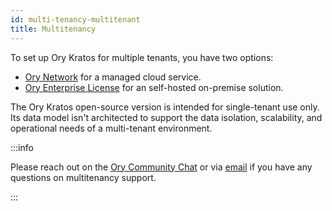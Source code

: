```yaml
---
id: multi-tenancy-multitenant
title: Multitenancy
---
```


To set up Ory Kratos for multiple tenants, you have two options:

- [Ory Network](https://console.ory.sh) for a managed cloud service.
- [Ory Enterprise License](../../self-hosted/oel/index.mdx) for an self-hosted on-premise solution.

The Ory Kratos open-source version is intended for single-tenant use only. Its data model isn't architected to support the data
isolation, scalability, and operational needs of a multi-tenant environment.

:::info

Please reach out on the [Ory Community Chat](https://slack.ory.sh/) or via [email](https://www.ory.sh/contact) if you have any
questions on multitenancy support.

:::
